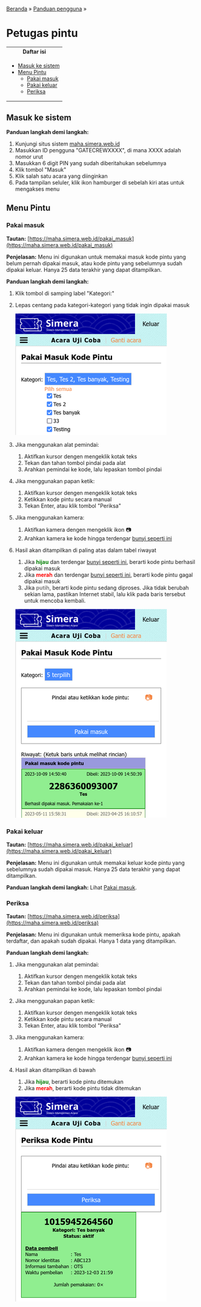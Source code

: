 <title>Petugas pintu | Cara Simera</title>

[Beranda](..) &raquo; [Panduan pengguna](.) &raquo; 
# Petugas pintu

<table>
<tr><th>Daftar isi</th></tr>
<tr><td>

- [Masuk ke sistem](#masuk-ke-sistem)
- [Menu Pintu](#menu-pintu)
  - [Pakai masuk](#pakai-masuk)
  - [Pakai keluar](#pakai-keluar)
  - [Periksa](#periksa)

</td></tr>
</table>

## Masuk ke sistem
**Panduan langkah demi langkah:**
1. Kunjungi situs sistem [maha.simera.web.id](maha.simera.web.id)
1. Masukkan ID pengguna "GATECREWXXXX", di mana XXXX adalah nomor urut
1. Masukkan 6 digit PIN yang sudah diberitahukan sebelumnya
1. Klik tombol "Masuk"
1. Klik salah satu acara yang diinginkan
1. Pada tampilan seluler, klik ikon hamburger di sebelah kiri atas untuk mengakses menu

## Menu Pintu
### Pakai masuk
**Tautan:** [https://maha.simera.web.id/pakai_masuk](https://maha.simera.web.id/pakai_masuk)

**Penjelasan:** Menu ini digunakan untuk memakai masuk kode pintu yang belum pernah dipakai masuk, atau kode pintu yang sebelumnya sudah dipakai keluar. Hanya 25 data terakhir yang dapat ditampilkan.

**Panduan langkah demi langkah:**
1. Klik tombol di samping label "Kategori:"
1. Lepas centang pada kategori-kategori yang tidak ingin dipakai masuk
   
   ![gambar](aset/pakaimasuk-1.png)
1. Jika menggunakan alat pemindai:
   1. Aktifkan kursor dengen mengeklik kotak teks
   1. Tekan dan tahan tombol pindai pada alat
   1. Arahkan pemindai ke kode, lalu lepaskan tombol pindai
1. Jika menggunakan papan ketik:
   1. Aktifkan kursor dengen mengeklik kotak teks
   1. Ketikkan kode pintu secara manual
   1. Tekan Enter, atau klik tombol "Periksa"
1. Jika menggunakan kamera:
   1. Aktifkan kamera dengen mengeklik ikon &#x1F4F7;&#xFE0E;
   1. Arahkan kamera ke kode hingga terdengar [bunyi seperti ini](https://maha.simera.web.id/aset/suara/Cursor1.ogg)
1. Hasil akan ditampilkan di paling atas dalam tabel riwayat
   1. Jika **<font color="green">hijau</font>** dan terdengar [bunyi seperti ini](https://maha.simera.web.id/aset/suara/Chime1.ogg), berarti kode pintu berhasil dipakai masuk
   1. Jika **<font color="red">merah</font>** dan terdengar [bunyi seperti ini](https://maha.simera.web.id/aset/suara/Buzzer1.ogg), berarti kode pintu gagal dipakai masuk
   1. Jika **<font color="gray">putih</font>**, berarti kode pintu sedang diproses. Jika tidak berubah sekian lama, pastikan Internet stabil, lalu klik pada baris tersebut untuk mencoba kembali.
   
   ![gambar](aset/pakaimasuk-2.png)

### Pakai keluar
**Tautan:** [https://maha.simera.web.id/pakai_keluar](https://maha.simera.web.id/pakai_keluar)

**Penjelasan:** Menu ini digunakan untuk memakai keluar kode pintu yang sebelumnya sudah dipakai masuk. Hanya 25 data terakhir yang dapat ditampilkan.

**Panduan langkah demi langkah:** Lihat [Pakai masuk](#pakai-masuk).

### Periksa
**Tautan:** [https://maha.simera.web.id/periksa](https://maha.simera.web.id/periksa)

**Penjelasan:** Menu ini digunakan untuk memeriksa kode pintu, apakah terdaftar, dan apakah sudah dipakai. Hanya 1 data yang ditampilkan.

**Panduan langkah demi langkah:**
1. Jika menggunakan alat pemindai:
   1. Aktifkan kursor dengen mengeklik kotak teks
   1. Tekan dan tahan tombol pindai pada alat
   1. Arahkan pemindai ke kode, lalu lepaskan tombol pindai
1. Jika menggunakan papan ketik:
   1. Aktifkan kursor dengen mengeklik kotak teks
   1. Ketikkan kode pintu secara manual
   1. Tekan Enter, atau klik tombol "Periksa"
1. Jika menggunakan kamera:
   1. Aktifkan kamera dengen mengeklik ikon &#x1F4F7;&#xFE0E;
   1. Arahkan kamera ke kode hingga terdengar [bunyi seperti ini](https://maha.simera.web.id/aset/suara/Cursor1.ogg)
1. Hasil akan ditampilkan di bawah
   1. Jika **<font color="green">hijau</font>**, berarti kode pintu ditemukan
   1. Jika **<font color="red">merah</font>**, berarti kode pintu tidak ditemukan
   
   ![gambar](aset/periksa.png)
